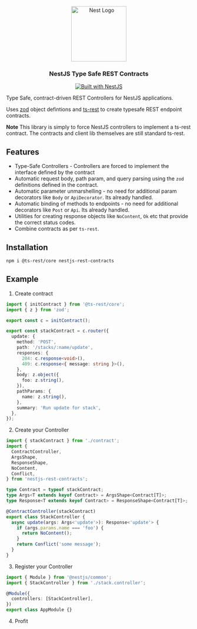 <h1 align="center"></h1>

<div align="center">
  <a href="http://nestjs.com/" target="_blank">
    <img src="https://nestjs.com/img/logo_text.svg" width="150" alt="Nest Logo" />
  </a>
</div>

<h3 align="center">NestJS Type Safe REST Contracts</h3>

<div align="center">
  <a href="https://nestjs.com" target="_blank">
    <img src="https://img.shields.io/badge/built%20with-NestJs-red.svg" alt="Built with NestJS">
  </a>
</div>

Type Safe, contract-driven REST Controllers for NestJS applications.

Uses [zod](https://github.com/colinhacks/zod) object defintions and [ts-rest](https://github.com/ts-rest/ts-rest) to create typesafe REST endpoint contracts.

**Note**
This library is simply to force NestJS controllers to implement a ts-rest contract. The contracts and client lib themselves are still standard ts-rest.

## Features

- Type-Safe Controllers - Controllers are forced to implement the interface defined by the contract
- Automatic request body, path param, and query parsing using the `zod` definitions defined in the contract.
- Automatic parameter unmarshelling - no need for additional param decorators like `Body` or `ApiDecorator`. Its already handled.
- Automatic binding of methods to endpoints - no need for additional decorators like `Post` or `Api`. Its already handled.
- Utilities for creating response objects like `NoContent`, `Ok` etc that provide the correct status codes.
- Combine contracts as per `ts-rest`.

## Installation

```bash
npm i @ts-rest/core nestjs-rest-contracts
```

## Example

1. Create contract

```typescript
import { initContract } from '@ts-rest/core';
import { z } from 'zod';

export const c = initContract();

export const stackContract = c.router({
  update: {
    method: 'POST',
    path: '/stacks/:name/update',
    responses: {
      204: c.response<void>(),
      409: c.response<{ message: string }>(),
    },
    body: z.object({
      foo: z.string(),
    }),
    pathParams: {
      name: z.string(),
    },
    summary: 'Run update for stack',
  },
});
```

2. Create your Controller

```typescript
import { stackContract } from './contract';
import {
  ContractController,
  ArgsShape,
  ResponseShape,
  NoContent,
  Conflict,
} from 'nestjs-rest-contracts';

type Contract = typeof stackContract;
type Args<T extends keyof Contract> = ArgsShape<Contract[T]>;
type Response<T extends keyof Contract> = ResponseShape<Contract[T]>;

@ContractController(stackContract)
export class StackController {
  async update(args: Args<'update'>): Response<'update'> {
    if (args.params.name === 'foo') {
      return NoContent();
    }
    return Conflict('some message');
  }
}
```

3. Register your Controller

```typescript
import { Module } from '@nestjs/common';
import { StackController } from './stack.controller';

@Module({
  controllers: [StackController],
})
export class AppModule {}
```

4. Profit
